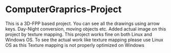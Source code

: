 # ComputerGraprics-Project
This is a 3D-FPP based project.
You can see all the drawings using arrow keys.
Day-Night conversion, moving objects etc.
Added actual image on this project by texture mapping.
This project works fine on both Linux and Windows OS.
To see the actual work like texture mapping please use Linux OS as this Texture mapping is not properly optimized on Windows
